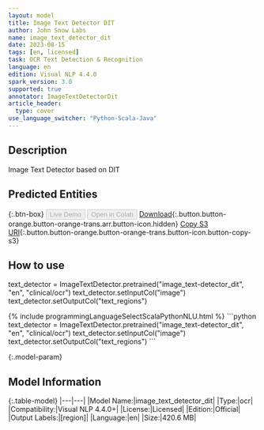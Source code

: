 ```yaml
---
layout: model
title: Image Text Detector DIT
author: John Snow Labs
name: image_text_detector_dit
date: 2023-08-15
tags: [en, licensed]
task: OCR Text Detection & Recognition
language: en
edition: Visual NLP 4.4.0
spark_version: 3.0
supported: true
annotator: ImageTextDetectorDit
article_header:
  type: cover
use_language_switcher: "Python-Scala-Java"
---
```


## Description

Image Text Detector based on DIT

## Predicted Entities



{:.btn-box}
<button class="button button-orange" disabled>Live Demo</button>
<button class="button button-orange" disabled>Open in Colab</button>
[Download](https://s3.amazonaws.com/auxdata.johnsnowlabs.com/clinical/ocr/image_text_detector_dit_en_4.4.0_3.0_1692086682871.zip){:.button.button-orange.button-orange-trans.arr.button-icon.hidden}
[Copy S3 URI](s3://auxdata.johnsnowlabs.com/clinical/ocr/image_text_detector_dit_en_4.4.0_3.0_1692086682871.zip){:.button.button-orange.button-orange-trans.button-icon.button-copy-s3}

## How to use

text_detector = ImageTextDetector.pretrained("image_text-detector_dit", "en", "clinical/ocr")
text_detector.setInputCol("image")
text_detector.setOutputCol("text_regions")

<div class="tabs-box" markdown="1">
{% include programmingLanguageSelectScalaPythonNLU.html %}
```python
text_detector = ImageTextDetector.pretrained("image_text-detector_dit", "en", "clinical/ocr")
text_detector.setInputCol("image")
text_detector.setOutputCol("text_regions")
```

</div>

{:.model-param}
## Model Information

{:.table-model}
|---|---|
|Model Name:|image_text_detector_dit|
|Type:|ocr|
|Compatibility:|Visual NLP 4.4.0+|
|License:|Licensed|
|Edition:|Official|
|Output Labels:|[region]|
|Language:|en|
|Size:|420.6 MB|
